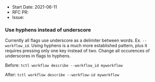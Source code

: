 - Start Date: 2021-06-11
- RFC PR:
- Issue:

### Use hyphens instead of underscore

Currently all flags use underscore as a delimiter between words. Ex. `--workflow_id`. Using hyphens is a much more established pattern, plus it requires pressing only one key instead of two. Change all occurences of underscores in flags to hyphens.

Before: `tctl workflow describe --workflow_id myworkflow`

After:  `tctl workflow describe --workflow-id myworkflow`
